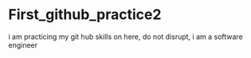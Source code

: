 # First_github_practice2
i am practicing my git hub skills on here, do not disrupt, i am a software engineer
